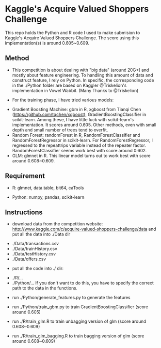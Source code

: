 # Kaggle's Acquire Valued Shoppers Challenge
  
This repo holds the Python and R code I used to make submision to Kaggle's Acquire Valued Shoppers Challenge. The score using this implementation(s) is around 0.605~0.609.


## Method

* This competition is about dealing with "big data" (around 20G+) and mostly about feature engineering. To handling this amount of data and construct feature, I rely on Python. In specific, the corresponding code in the ./Python folder are based on Kaggler @Triskelion's implementation in Vowel Wabbit. (Many Thanks to @Triskelion)

* For the training phase, I have tried various models: 

 - Gradient Boosting Machine: gbm in R, xgboost from Tianqi Chen (https://github.com/tqchen/xgboost), GradientBoostingClassifier in scikit-learn. Among these, I have little luck with scikit-learn's implementation. It scores around 0.605. Other methods, even with small depth and small number of trees tend to overfit.
 - Random Forest: randomForest in R, RandomForestClassifier and RandomForestRegressor in scikit-learn. For RandomForestRegressor, I regressed to the repeattrips variable instead of the repeater factor. RandomForestClassifier seems work best with score around 0.602.
 - GLM: glmnet in R. This linear model turns out to work best with score around 0.608~0.609.


## Requirement

- R: glmnet, data.table, bit64, caTools

- Python: numpy, pandas, scikit-learn
  
  
## Instructions

* download data from the competition website: http://www.kaggle.com/c/acquire-valued-shoppers-challenge/data and put all the data into ./Data dir
 - ./Data/transactions.csv
 - ./Data/trainHistory.csv
 - ./Data/testHistory.csv
 - ./Data/offers.csv
 
* put all the code into ./ dir:
 - ./R/...
 - ./Python/...
If you don't want to do this, you have to specify the correct path to the data in the functions.

* run ./Python/generate_features.py to generate the features

* run ./Python/train_gbm.py to train GradientBoostingClassifier (score around 0.605)

* run ./R/train_glm.R to train unbagging version of glm (score around 0.608~0.609)

* run ./R/train_glm_bagging.R to train bagging version of glm (score around 0.608~0.609)